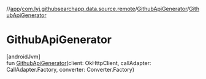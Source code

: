 //[app](../../../index.md)/[com.lyj.githubsearchapp.data.source.remote](../index.md)/[GithubApiGenerator](index.md)/[GithubApiGenerator](-github-api-generator.md)

# GithubApiGenerator

[androidJvm]\
fun [GithubApiGenerator](-github-api-generator.md)(client: OkHttpClient, callAdapter: CallAdapter.Factory, converter: Converter.Factory)
